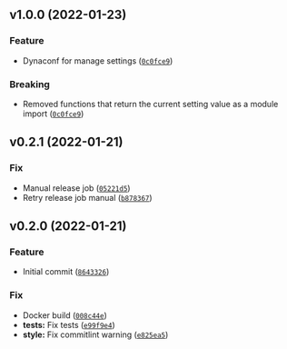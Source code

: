 <!--next-version-placeholder-->

## v1.0.0 (2022-01-23)
### Feature
* Dynaconf for manage settings ([`0c0fce9`](https://github.com/mom1/project-semantic-release/commit/0c0fce9cfcfc9bac8bcd2e7ac9875f81ea9f9005))

### Breaking
* Removed functions that return the current setting value as a module import ([`0c0fce9`](https://github.com/mom1/project-semantic-release/commit/0c0fce9cfcfc9bac8bcd2e7ac9875f81ea9f9005))

## v0.2.1 (2022-01-21)
### Fix
* Manual release job ([`05221d5`](https://github.com/mom1/project-semantic-release/commit/05221d5aca87bcf7b325fb43823baa8a66b6cc57))
* Retry release job manual ([`b878367`](https://github.com/mom1/project-semantic-release/commit/b87836702ba7bf01b5c060bf80a53b6557a0795b))

## v0.2.0 (2022-01-21)
### Feature
* Initial commit ([`8643326`](https://github.com/mom1/project-semantic-release/commit/86433264177cef9c0fe3512e39d550762b9a09fb))

### Fix
* Docker build ([`008c44e`](https://github.com/mom1/project-semantic-release/commit/008c44eacf55325092dc09e0d24753f640bad6be))
* **tests:** Fix tests ([`e99f9e4`](https://github.com/mom1/project-semantic-release/commit/e99f9e47ee2a55276299147d53f7d9e1773167de))
* **style:** Fix commitlint warning ([`e825ea5`](https://github.com/mom1/project-semantic-release/commit/e825ea59c2334ee349de33c261fcab0ea4e5eb0a))
